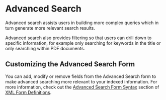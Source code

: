 # Advanced Search

Advanced search assists users in building more complex queries which in turn generate more relevant search results.

Advanced search also provides filtering so that users can drill down to specific information, for example only searching for keywords in the title or only searching within PDF documents.

## Customizing the Advanced Search Form

You can add, modify or remove fields from the Advanced Search form to make advanced searching more relevant to your indexed information. For more information, check out the [Advanced Search Form Syntax](/xml-form-definitions.md#advancedsearchformsyntax) section of [XML Form Definitions](/xml-form-definitions.md).


